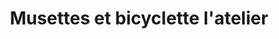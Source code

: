 ---
title: "Musettes et bicyclette l'atelier"
url: /lorient/musettes-et-bicyclette-latelier/
shop: vélo
---
